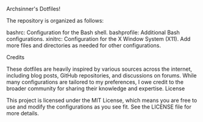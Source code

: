 Archsinner's Dotfiles!

The repository is organized as follows:

bashrc: Configuration for the Bash shell.
bashprofile: Additional Bash configurations.
xinitrc: Configuration for the X Window System (X11).
Add more files and directories as needed for other configurations.

Credits

These dotfiles are heavily inspired by various sources across the internet, including blog posts, GitHub repositories, and discussions on forums. While many configurations are tailored to my preferences, I owe credit to the broader community for sharing their knowledge and expertise.
License

This project is licensed under the MIT License, which means you are free to use and modify the configurations as you see fit. See the LICENSE file for more details.
